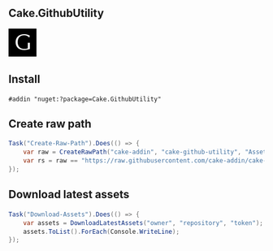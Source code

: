 ## Cake.GithubUtility

![](Assets/logo.png)

## Install

```
#addin "nuget:?package=Cake.GithubUtility"
```

## Create raw path

```csharp
Task("Create-Raw-Path").Does(() => {
    var raw = CreateRawPath("cake-addin", "cake-github-utility", "Assets/logo.png");
    var rs = raw == "https://raw.githubusercontent.com/cake-addin/cake-github-utility/master/Assets/logo.png";
});
```

## Download latest assets

```csharp
Task("Download-Assets").Does(() => {
    var assets = DownloadLatestAssets("owner", "repository", "token");
    assets.ToList().ForEach(Console.WriteLine);
});
```


